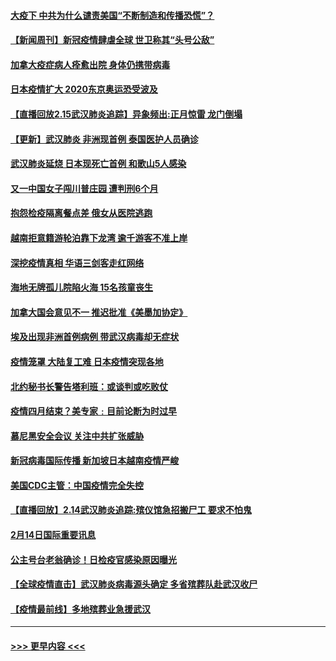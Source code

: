 #### [大疫下 中共为什么谴责美国“不断制造和传播恐慌”？](../pages/prog202/a102778285.md?t=02160922) 
#### [【新闻周刊】新冠疫情肆虐全球 世卫称其“头号公敌”](../pages/prog202/a102778196.md?t=02160922) 
#### [加拿大疫症病人痊愈出院 身体仍携带病毒](../pages/prog202/a102778061.md?t=02160922) 
#### [日本疫情扩大 2020东京奥运恐受波及](../pages/prog202/a102778049.md?t=02160922) 
#### [【直播回放2.15武汉肺炎追踪】异象频出:正月惊雷 龙门倒塌](../pages/prog202/a102777974.md?t=02160922) 
#### [【更新】武汉肺炎 非洲现首例 泰国医护人员确诊](../pages/prog202/a102770740.md?t=02160922) 
#### [武汉肺炎延烧 日本现死亡首例 和歌山5人感染](../pages/prog202/a102777815.md?t=02160922) 
#### [又一中国女子闯川普庄园 遭判刑6个月](../pages/prog202/a102777673.md?t=02160922) 
#### [抱怨检疫隔离餐点差 俄女从医院逃跑](../pages/prog202/a102777667.md?t=02160922) 
#### [越南拒意籍游轮泊靠下龙湾 逾千游客不准上岸](../pages/prog202/a102777646.md?t=02160922) 
#### [深挖疫情真相 华语三剑客走红网络](../pages/prog202/a102777624.md?t=02160922) 
#### [海地无牌孤儿院陷火海 15名孩童丧生](../pages/prog202/a102777620.md?t=02160922) 
#### [加拿大国会意见不一 推迟批准《美墨加协定》](../pages/prog202/a102777575.md?t=02160922) 
#### [埃及出现非洲首例病例 带武汉病毒却无症状](../pages/prog202/a102777559.md?t=02160922) 
#### [疫情笼罩 大陆复工难 日本疫情突现各地](../pages/prog202/a102777455.md?t=02160922) 
#### [北约秘书长警告塔利班：或谈判或吃败仗](../pages/prog202/a102777442.md?t=02160922) 
#### [疫情四月结束？美专家﹕目前论断为时过早](../pages/prog202/a102777248.md?t=02160922) 
#### [慕尼黑安全会议 关注中共扩张威胁](../pages/prog202/a102777254.md?t=02160922) 
#### [新冠病毒国际传播 新加坡日本越南疫情严峻](../pages/prog202/a102777245.md?t=02160922) 
#### [美国CDC主管：中国疫情完全失控](../pages/prog202/a102777236.md?t=02160922) 
#### [【直播回放】2.14武汉肺炎追踪:殡仪馆急招搬尸工 要求不怕鬼](../pages/prog202/a102777141.md?t=02160922) 
#### [2月14日国际重要讯息](../pages/prog202/a102777073.md?t=02160922) 
#### [公主号台老翁确诊！日检疫官感染原因曝光](../pages/prog202/a102777075.md?t=02160922) 
#### [【全球疫情直击】武汉肺炎病毒源头确定 多省殡葬队赴武汉收尸](../pages/prog202/a102777026.md?t=02160922) 
#### [【疫情最前线】多地殡葬业急援武汉](../pages/prog202/a102776986.md?t=02160922) 

----
#### [ >>> 更早内容 <<< ](../indexes/prog202-earlier.md)
